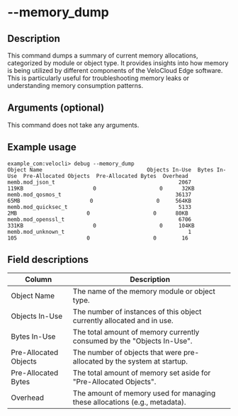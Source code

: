 #	--memory_dump

##	Description
This command dumps a summary of current memory allocations, categorized by module or object type. It provides insights into how memory is being utilized by different components of the VeloCloud Edge software. This is particularly useful for troubleshooting memory leaks or understanding memory consumption patterns.

##  Arguments (optional)
This command does not take any arguments.

##  Example usage
```
example_com:velocli> debug --memory_dump
Object Name                                 Objects In-Use  Bytes In-Use  Pre-Allocated Objects  Pre-Allocated Bytes  Overhead
memb.mod_json_t                                       2067         119KB                      0                    0      32KB
memb.mod_qosmos_t                                    36137          65MB                      0                    0     564KB
memb.mod_quicksec_t                                   5133           2MB                      0                    0      80KB
memb.mod_openssl_t                                    6706         331KB                      0                    0     104KB
memb.mod_unknown_t                                       1           105                      0                    0        16
```

##  Field descriptions
| Column                  | Description                                                                 |
|-------------------------|-----------------------------------------------------------------------------|
| Object Name             | The name of the memory module or object type.                               |
| Objects In-Use          | The number of instances of this object currently allocated and in use.      |
| Bytes In-Use            | The total amount of memory currently consumed by the "Objects In-Use".      |
| Pre-Allocated Objects   | The number of objects that were pre-allocated by the system at startup.     |
| Pre-Allocated Bytes     | The total amount of memory set aside for "Pre-Allocated Objects".           |
| Overhead                | The amount of memory used for managing these allocations (e.g., metadata).  |